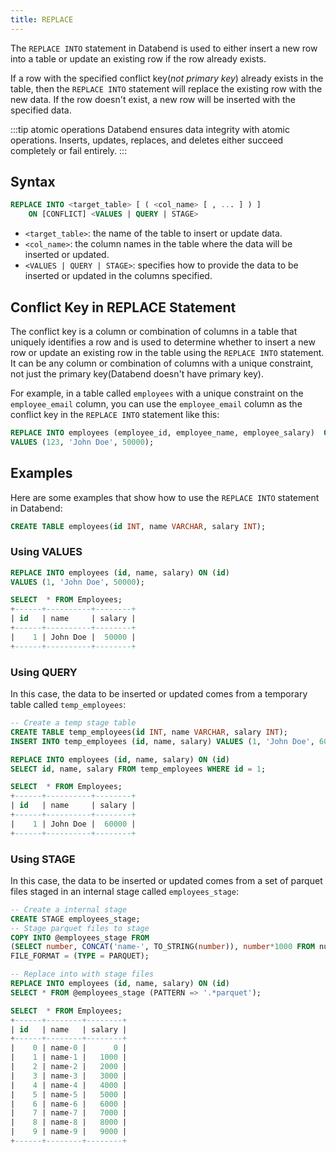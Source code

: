 ```yaml
---
title: REPLACE
---
```



The `REPLACE INTO` statement in Databend is used to either insert a new row into a table or update an existing row if the row already exists. 

If a row with the specified conflict key(*not primary key*) already exists in the table, then the `REPLACE INTO` statement will replace the existing row with the new data. If the row doesn't exist, a new row will be inserted with the specified data.

:::tip atomic operations
Databend ensures data integrity with atomic operations. Inserts, updates, replaces, and deletes either succeed completely or fail entirely.
:::

## Syntax

```sql
REPLACE INTO <target_table> [ ( <col_name> [ , ... ] ) ]
    ON [CONFLICT] <VALUES | QUERY | STAGE>
```
* `<target_table>`: the name of the table to insert or update data.
* `<col_name>`: the column names in the table where the data will be inserted or updated.
* `<VALUES | QUERY | STAGE>`: specifies how to provide the data to be inserted or updated in the columns specified.

## Conflict Key in REPLACE Statement

The conflict key is a column or combination of columns in a table that uniquely identifies a row and is used to determine whether to insert a new row or update an existing row in the table using the `REPLACE INTO` statement. It can be any column or combination of columns with a unique constraint, not just the primary key(Databend doesn't have primary key).

For example, in a table called `employees` with a unique constraint on the `employee_email` column, you can use the `employee_email` column as the conflict key in the `REPLACE INTO` statement like this:

```sql
REPLACE INTO employees (employee_id, employee_name, employee_salary)  ON (employee_email)
VALUES (123, 'John Doe', 50000);
```

## Examples

Here are some examples that show how to use the `REPLACE INTO` statement in Databend:

```sql
CREATE TABLE employees(id INT, name VARCHAR, salary INT);
```

### Using VALUES

```sql
REPLACE INTO employees (id, name, salary) ON (id)
VALUES (1, 'John Doe', 50000);
```

```sql
SELECT  * FROM Employees;
+------+----------+--------+
| id   | name     | salary |
+------+----------+--------+
|    1 | John Doe |  50000 |
+------+----------+--------+
```

### Using QUERY

In this case, the data to be inserted or updated comes from a temporary table called `temp_employees`:

```sql
-- Create a temp stage table
CREATE TABLE temp_employees(id INT, name VARCHAR, salary INT);
INSERT INTO temp_employees (id, name, salary) VALUES (1, 'John Doe', 60000);

REPLACE INTO employees (id, name, salary) ON (id)
SELECT id, name, salary FROM temp_employees WHERE id = 1;
```

```sql
SELECT  * FROM Employees;
+------+----------+--------+
| id   | name     | salary |
+------+----------+--------+
|    1 | John Doe |  60000 |
+------+----------+--------+
```

### Using STAGE

In this case, the data to be inserted or updated comes from a set of parquet files staged in an internal stage called `employees_stage`:
```sql
-- Create a internal stage
CREATE STAGE employees_stage;
-- Stage parquet files to stage
COPY INTO @employees_stage FROM 
(SELECT number, CONCAT('name-', TO_STRING(number)), number*1000 FROM numbers(10))
FILE_FORMAT = (TYPE = PARQUET);

-- Replace into with stage files
REPLACE INTO employees (id, name, salary) ON (id) 
SELECT * FROM @employees_stage (PATTERN => '.*parquet');
```

```sql
SELECT  * FROM Employees;
+------+--------+--------+
| id   | name   | salary |
+------+--------+--------+
|    0 | name-0 |      0 |
|    1 | name-1 |   1000 |
|    2 | name-2 |   2000 |
|    3 | name-3 |   3000 |
|    4 | name-4 |   4000 |
|    5 | name-5 |   5000 |
|    6 | name-6 |   6000 |
|    7 | name-7 |   7000 |
|    8 | name-8 |   8000 |
|    9 | name-9 |   9000 |
+------+--------+--------+
```